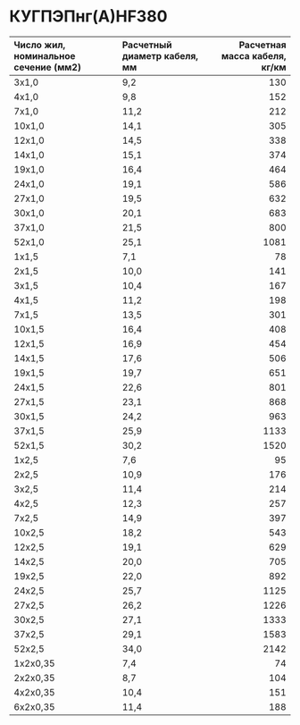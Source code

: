 # КУГПЭПнг(А)HF380

|  Число жил, номинальное сечение (мм2)   | Расчетный диаметр кабеля, мм   |   Расчетная масса кабеля, кг/км |
|:----------------------------------------|:-------------------------------|--------------------------------:|
| 3x1,0                                   | 9,2                            |                             130 |
| 4x1,0                                   | 9,8                            |                             152 |
| 7x1,0                                   | 11,2                           |                             212 |
| 10x1,0                                  | 14,1                           |                             305 |
| 12x1,0                                  | 14,5                           |                             338 |
| 14x1,0                                  | 15,1                           |                             374 |
| 19x1,0                                  | 16,4                           |                             464 |
| 24x1,0                                  | 19,1                           |                             586 |
| 27x1,0                                  | 19,5                           |                             632 |
| 30x1,0                                  | 20,1                           |                             683 |
| 37x1,0                                  | 21,5                           |                             800 |
| 52x1,0                                  | 25,1                           |                            1081 |
| 1x1,5                                   | 7,1                            |                              78 |
| 2x1,5                                   | 10,0                           |                             141 |
| 3x1,5                                   | 10,4                           |                             167 |
| 4x1,5                                   | 11,2                           |                             198 |
| 7x1,5                                   | 13,5                           |                             301 |
| 10x1,5                                  | 16,4                           |                             408 |
| 12x1,5                                  | 16,9                           |                             454 |
| 14x1,5                                  | 17,6                           |                             506 |
| 19x1,5                                  | 19,7                           |                             651 |
| 24x1,5                                  | 22,6                           |                             801 |
| 27x1,5                                  | 23,1                           |                             868 |
| 30x1,5                                  | 24,2                           |                             963 |
| 37x1,5                                  | 25,9                           |                            1133 |
| 52x1,5                                  | 30,2                           |                            1520 |
| 1x2,5                                   | 7,6                            |                              95 |
| 2x2,5                                   | 10,9                           |                             176 |
| 3x2,5                                   | 11,4                           |                             214 |
| 4x2,5                                   | 12,3                           |                             257 |
| 7x2,5                                   | 14,9                           |                             397 |
| 10x2,5                                  | 18,2                           |                             543 |
| 12x2,5                                  | 19,1                           |                             629 |
| 14x2,5                                  | 20,0                           |                             705 |
| 19x2,5                                  | 22,0                           |                             892 |
| 24x2,5                                  | 25,7                           |                            1125 |
| 27x2,5                                  | 26,2                           |                            1226 |
| 30x2,5                                  | 27,1                           |                            1333 |
| 37x2,5                                  | 29,1                           |                            1583 |
| 52x2,5                                  | 34,0                           |                            2142 |
| 1x2x0,35                                | 7,4                            |                              74 |
| 2x2x0,35                                | 8,7                            |                             104 |
| 4x2x0,35                                | 10,4                           |                             151 |
| 6x2x0,35                                | 11,4                           |                             188 |